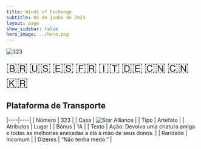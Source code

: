 ```yaml
---
title: Winds of Exchange
subtitle: 05 de junho de 2023
layout: page
show_sidebar: false
hero_image: ../hero.png
---
```


![323](https://mastervault-storage-prod.s3.amazonaws.com/media/card_front/pt/600_323_fa29a1fd84cb_pt.png)

<span title="Português" style="font-size: 32px;cursor: pointer;" onclick="javascript:document.querySelector('img[alt=\'323\']').src=document.querySelector('img[alt=\'323\']').src.replace(/card_front\/[^/]+/, 'card_front/pt').replace(/_[^/.0-9]+\.png/, '_pt.png')">🇧🇷</span>
<span title="English" style="font-size: 32px;cursor: pointer;" onclick="javascript:document.querySelector('img[alt=\'323\']').src=document.querySelector('img[alt=\'323\']').src.replace(/card_front\/[^/]+/, 'card_front/en').replace(/_[^/.0-9]+\.png/, '_en.png')">🇺🇸</span>
<span title="Español" style="font-size: 32px;cursor: pointer;" onclick="javascript:document.querySelector('img[alt=\'323\']').src=document.querySelector('img[alt=\'323\']').src.replace(/card_front\/[^/]+/, 'card_front/es').replace(/_[^/.0-9]+\.png/, '_es.png')">🇪🇸</span>
<span title="Français" style="font-size: 32px;cursor: pointer;" onclick="javascript:document.querySelector('img[alt=\'323\']').src=document.querySelector('img[alt=\'323\']').src.replace(/card_front\/[^/]+/, 'card_front/fr').replace(/_[^/.0-9]+\.png/, '_fr.png')">🇫🇷</span>
<span title="Italiano" style="font-size: 32px;cursor: pointer;" onclick="javascript:document.querySelector('img[alt=\'323\']').src=document.querySelector('img[alt=\'323\']').src.replace(/card_front\/[^/]+/, 'card_front/it').replace(/_[^/.0-9]+\.png/, '_it.png')">🇮🇹</span>
<span title="Deutsche" style="font-size: 32px;cursor: pointer;" onclick="javascript:document.querySelector('img[alt=\'323\']').src=document.querySelector('img[alt=\'323\']').src.replace(/card_front\/[^/]+/, 'card_front/de').replace(/_[^/.0-9]+\.png/, '_de.png')">🇩🇪</span>
<span title="简体中文" style="font-size: 32px;cursor: pointer;" onclick="javascript:document.querySelector('img[alt=\'323\']').src=document.querySelector('img[alt=\'323\']').src.replace(/card_front\/[^/]+/, 'card_front/zh-hans').replace(/_[^/.0-9]+\.png/, '_zh-hans.png')">🇨🇳</span>
<span title="繁體中文" style="font-size: 32px;cursor: pointer;" onclick="javascript:document.querySelector('img[alt=\'323\']').src=document.querySelector('img[alt=\'323\']').src.replace(/card_front\/[^/]+/, 'card_front/zh-hant').replace(/_[^/.0-9]+\.png/, '_zh-hant.png')">🇨🇳</span>
<span title="한국어" style="font-size: 32px;cursor: pointer;" onclick="javascript:document.querySelector('img[alt=\'323\']').src=document.querySelector('img[alt=\'323\']').src.replace(/card_front\/[^/]+/, 'card_front/ko').replace(/_[^/.0-9]+\.png/, '_ko.png')">🇰🇷</span>

## Plataforma de Transporte

|----|----|
| Número | 323 |
| Casa | ![Star Alliance](https://archonarcana.com/images/thumb/7/7d/Star_Alliance.png/22px-Star_Alliance.png "Aliança Estelar") |
| Tipo | Artefato |
| Atributos | Lugar |
| Bônus | 1A |
| Texto | Ação: Devolva uma criatura amiga e todas as melhorias anexadas a ela à mão de seus donos. |
| Raridade | Incomum |
| Dizeres | “Não tenha medo.” |
